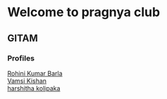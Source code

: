 # Welcome to pragnya club

## GITAM

### Profiles

[Rohini Kumar Barla](rohinibarla)    
[Vamsi Kishan](nrajana)   
[harshitha kolipaka](harshithak)  
